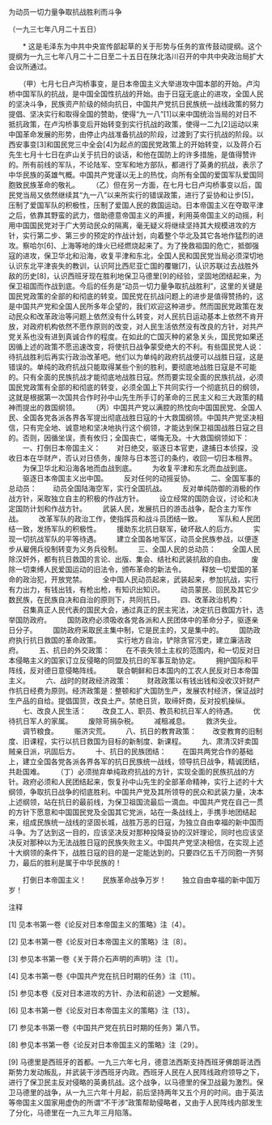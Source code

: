 为动员一切力量争取抗战胜利而斗争

（一九三七年八月二十五日）


　　* 这是毛泽东为中共中央宣传部起草的关于形势与任务的宣传鼓动提纲。这个提纲为一九三七年八月二十二日至二十五日在陕北洛川召开的中共中央政治局扩大会议所通过。


　　（甲）七月七日卢沟桥事变，是日本帝国主义大举进攻中国本部的开始。卢沟桥中国军队的抗战，是中国全国性抗战的开始。由于日寇无底止的进攻，全国人民的坚决斗争，民族资产阶级的倾向抗日，中国共产党抗日民族统一战线政策的努力提倡、坚决实行和取得全国的赞助，使得“九一八”[1]以来中国统治当局的对日不抵抗政策，在卢沟桥事变后开始转变到实行抗战的政策，使得一二九[2]运动以来中国革命发展的形势，由停止内战准备抗战的阶段，过渡到了实行抗战的阶段。以西安事变[3]和国民党三中全会[4]为起点的国民党政策上的开始转变，以及蒋介石先生七月十七日在庐山关于抗日的谈话，和他在国防上的许多措施，是值得赞许的。所有前线的军队，不论陆军、空军和地方部队，都进行了英勇的抗战，表示了中华民族的英雄气概。中国共产党谨以无上的热忱，向所有全国的爱国军队爱国同胞致民族革命的敬礼。
　　（乙）但在另一方面，在七月七日卢沟桥事变以后，国民党当局又依然继续其“九一八”以来所实行的错误政策，进行了妥协和让步[5]，压制了爱国军队的积极性，压制了爱国人民的救国运动。日本帝国主义在夺取平津之后，依靠其野蛮的武力，借助德意帝国主义的声援，利用英帝国主义的动摇，利用中国国民党对于广大劳动民众的隔离，毫无疑义将继续坚持其大规模进攻的方针，实行第二步、第三步的预定的作战计划，向着整个华北及其它各地作猛烈的进攻。察哈尔[6]、上海等地的烽火已经燃烧起来了。为了挽救祖国的危亡，抵御强寇的进攻，保卫华北和沿海，收复平津和东北，全国人民和国民党当局必须深切地认识东北平津丧失的教训，认识阿比西尼亚亡国的覆辙[7]，认识苏联过去战胜外敌的历史[8]，认识西班牙现在胜利地保卫马德里[9]的经验，坚固地团结起来，为保卫祖国而作战到底。今后的任务是“动员一切力量争取抗战胜利”，这里的关键是国民党政策的全部的和彻底的转变。国民党在抗战问题上的进步是值得赞扬的，这是中国共产党和全国人民所多年企望的，我们欢迎这种进步。然而国民党政策在发动民众和改革政治等问题上依然没有什么转变，对人民抗日运动基本上依然不肯开放，对政府机构依然不愿作原则的改变，对人民生活依然没有改良的方针，对共产党关系也没有进到真诚合作的程度。在如此的亡国灭种的紧急关头，国民党如果还因循上述的政策不愿迅速改变，将使抗日战争蒙受绝大的不利。有些国民党人说：待抗战胜利后再实行政治改革吧。他们以为单纯的政府抗战便可以战胜日寇，这是错误的。单纯的政府抗战只能取得某些个别的胜利，要彻底地战胜日寇是不可能的。只有全面的民族抗战才能彻底地战胜日寇。然而要实现全面的民族抗战，必须国民党政策有全部的和彻底的转变，必须全国上下共同实行一个彻底抗日的纲领，这就是根据第一次国共合作时孙中山先生所手订的革命的三民主义和三大政策的精神而提出的救国纲领。
　　（丙）中国共产党以满腔的热忱向中国国民党、全国人民、全国各党各派各界各军提出彻底战胜日寇的十大救国纲领。中国共产党坚决相信，只有完全地、诚意地和坚决地执行这个纲领，才能达到保卫祖国战胜日寇之目的。否则，因循坐误，责有攸归；全国丧亡，嗟悔无及。十大救国纲领如下：
　　一、打倒日本帝国主义：
　　对日绝交，驱逐日本官吏，逮捕日本侦探，没收日本在华财产，否认对日债务，废除与日本签订的条约，收回一切日本租界。
　　为保卫华北和沿海各地而血战到底。
　　为收复平津和东北而血战到底。
　　驱逐日本帝国主义出中国。
　　反对任何的动摇妥协。
　　二、全国军事的总动员：
　　动员全国陆海空军，实行全国抗战。
　　反对单纯防御的消极的作战方针，采取独立自主的积极的作战方针。
　　设立经常的国防会议，讨论和决定国防计划和作战方针。
　　武装人民，发展抗日的游击战争，配合主力军作战。
　　改革军队的政治工作，使指挥员和战斗员团结一致。
　　军队和人民团结一致，发扬军队的积极性。
　　援助东北抗日联军，破坏敌人的后方。
　　实现一切抗战军队的平等待遇。
　　建立全国各地军区，动员全民族参战，以便逐步从雇佣兵役制转变为义务兵役制。
　　三、全国人民的总动员：
　　全国人民除汉奸外，都有抗日救国的言论、出版、集会、结社和武装抗敌的自由。
　　废除一切束缚人民爱国运动的旧法令，颁布革命的新法令。
　　释放一切爱国的革命的政治犯，开放党禁。
　　全中国人民动员起来，武装起来，参加抗战，实行有力出力，有钱出钱，有枪出枪，有知识出知识。
　　动员蒙民、回民及其它少数民族，在民族自决和自治的原则下，共同抗日。
　　四、改革政治机构：
　　召集真正人民代表的国民大会，通过真正的民主宪法，决定抗日救国方针，选举国防政府。
　　国防政府必须吸收各党各派和人民团体中的革命分子，驱逐亲日分子。
　　国防政府采取民主集中制，它是民主的，又是集中的。
　　国防政府执行抗日救国的革命政策。
　　实行地方自治，铲除贪官污吏，建立廉洁政府。
　　五、抗日的外交政策：
　　在不丧失领土主权的范围内，和一切反对日本侵略主义的国家订立反侵略的同盟及抗日的军事互助协定。
　　拥护国际和平阵线，反对德日意侵略阵线。
　　联合朝鲜和日本国内的工农人民反对日本帝国主义。
　　六、战时的财政经济政策：
　　财政政策以有钱出钱和没收汉奸财产作抗日经费为原则。经济政策是：整顿和扩大国防生产，发展农村经济，保证战时生产品的自给。提倡国货，改良土产。禁绝日货，取缔奸商，反对投机操纵。
　　七、改良人民生活：
　　改良工人、职员、教员和抗日军人的待遇。
　　优待抗日军人的家属。
　　废除苛捐杂税。
　　减租减息。
　　救济失业。
　　调节粮食。
　　赈济灾荒。
　　八、抗日的教育政策：
　　改变教育的旧制度、旧课程，实行以抗日救国为目标的新制度、新课程。
　　九、肃清汉奸卖国贼亲日派，巩固后方。
　　十、抗日的民族团结：
　　在国共两党合作的基础上，建立全国各党各派各界各军的抗日民族统一战线，领导抗日战争，精诚团结，共赴国难。
　　（丁）必须抛弃单纯政府抗战的方针，实现全面的民族抗战的方针。政府必须和人民团结起来，恢复孙中山先生的全部革命精神，实行上述的十大纲领，争取抗日战争的彻底胜利。中国共产党及其所领导的民众和武装力量，决本上述纲领，站在抗日的最前线，为保卫祖国流最后一滴血。中国共产党在自己一贯的方针下愿意和中国国民党及全国其它党派，站在一条战线上，手携手地团结起来，组成民族统一战线的坚固长城，战胜万恶的日寇，为独立自由幸福的新中国而斗争。为了达到这一目的，应该坚决反对那种投降妥协的汉奸理论，同时也应该坚决反对那种以为无法战胜日寇的民族失败主义。中国共产党坚决相信，在实现上述十大纲领的条件下，战胜日寇的目的是一定能达到的。只要四亿五千万同胞一齐努力，最后的胜利是属于中华民族的！

　　打倒日本帝国主义！
　　民族革命战争万岁！
　　独立自由幸福的新中国万岁！


注释

[1] 见本书第一卷《论反对日本帝国主义的策略》注〔4〕。

[2] 见本书第一卷《论反对日本帝国主义的策略》注〔8〕。

[3] 参见本书第一卷《关于蒋介石声明的声明》注〔1〕。

[4] 见本书第一卷《中国共产党在抗日时期的任务》注〔11〕。

[5] 参见本卷《反对日本进攻的方针、办法和前途》一文题解。

[6] 见本书第一卷《论反对日本帝国主义的策略》注〔13〕。

[7] 参见本书第一卷《中国共产党在抗日时期的任务》第八节。

[8] 参见本书第一卷《论反对日本帝国主义的策略》注〔29〕。

[9] 马德里是西班牙的首都。一九三六年七月，德意法西斯支持西班牙佛朗哥法西斯势力发动叛乱，并武装干涉西班牙内政。西班牙人民在人民阵线政府领导之下，进行了保卫民主反对侵略的英勇抗战。这个战争，以马德里的保卫战最为激烈。保卫马德里的战争，从一九三六年十月起，前后坚持两年又五个月的时间。由于英法等帝国主义国家用虚伪的所谓“不干涉”政策帮助侵略者，又由于人民阵线内部发生了分化，马德里在一九三九年三月陷落。
